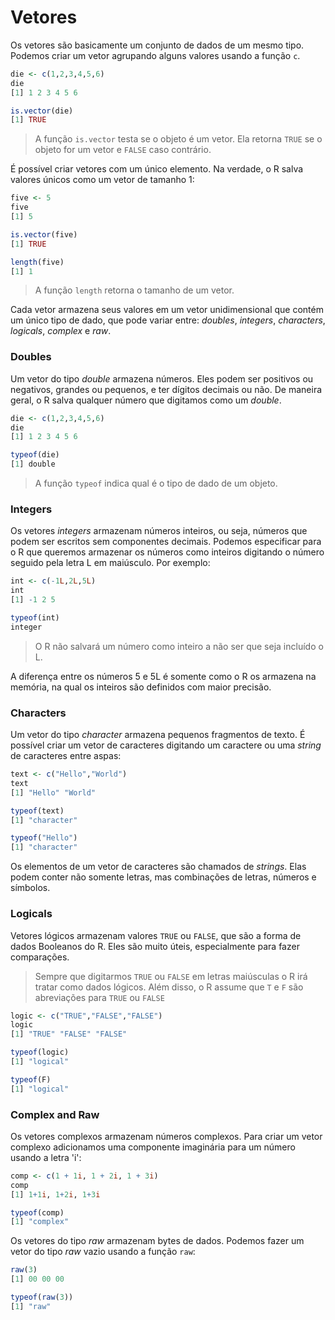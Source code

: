 # Vetores
Os vetores são basicamente um conjunto de dados de um mesmo tipo. Podemos criar um vetor agrupando alguns valores usando a função ```c```.
```R
die <- c(1,2,3,4,5,6)
die
[1] 1 2 3 4 5 6

is.vector(die)
[1] TRUE
```
>A função ```is.vector``` testa se o objeto é um vetor. Ela retorna ```TRUE``` se o objeto for um vetor e ```FALSE``` caso contrário.

É possível criar vetores com um único elemento. Na verdade, o R salva valores únicos como um vetor de tamanho 1:
```R
five <- 5
five
[1] 5

is.vector(five)
[1] TRUE

length(five)
[1] 1
```
> A função ```length``` retorna o tamanho de um vetor.

Cada vetor armazena seus valores em um vetor unidimensional que contém um único tipo de dado, que pode variar entre: _doubles_, _integers_, _characters_, _logicals_, _complex_ e _raw_.

### Doubles
Um vetor do tipo _double_ armazena números. Eles podem ser positivos ou negativos, grandes ou pequenos, e ter dígitos decimais ou não. De maneira geral, o R salva qualquer número que digitamos como um _double_. 
```R
die <- c(1,2,3,4,5,6)
die
[1] 1 2 3 4 5 6

typeof(die)
[1] double
```
>A função ```typeof``` indica qual é o tipo de dado de um objeto.

### Integers
Os vetores _integers_ armazenam números inteiros, ou seja, números que podem ser escritos sem componentes decimais. Podemos especificar para o R que queremos armazenar os números como inteiros digitando o número seguido pela letra L em maiúsculo. Por exemplo:
```R
int <- c(-1L,2L,5L)
int
[1] -1 2 5

typeof(int)
integer
```
>O R não salvará um número como inteiro a não ser que seja incluído o L.

A diferença entre os números 5 e 5L é somente como o R os armazena na memória, na qual os inteiros são definidos com maior precisão.

### Characters
Um vetor do tipo _character_ armazena pequenos fragmentos de texto. É possível criar um vetor de caracteres digitando um caractere ou uma _string_ de caracteres entre aspas:
```R
text <- c("Hello","World")
text
[1] "Hello" "World"

typeof(text)
[1] "character"

typeof("Hello")
[1] "character"
```
Os elementos de um vetor de caracteres são chamados de _strings_. Elas podem conter não somente letras, mas combinações de letras, números e símbolos.

### Logicals
Vetores lógicos armazenam valores ```TRUE``` ou ```FALSE```, que são a forma de dados Booleanos do R. Eles são muito úteis, especialmente para fazer comparações.
>Sempre que digitarmos ```TRUE``` ou ```FALSE``` em letras maiúsculas o R irá tratar como dados lógicos. Além disso, o R assume que ```T``` e ```F``` são abreviações para ```TRUE``` ou ```FALSE```
```R
logic <- c("TRUE","FALSE","FALSE")
logic
[1] "TRUE" "FALSE" "FALSE"

typeof(logic)
[1] "logical"

typeof(F)
[1] "logical"
```

### Complex and Raw
Os vetores complexos armazenam números complexos. Para criar um vetor complexo adicionamos uma componente imaginária para um número usando a letra 'i':
```R
comp <- c(1 + 1i, 1 + 2i, 1 + 3i)
comp
[1] 1+1i, 1+2i, 1+3i

typeof(comp)
[1] "complex"
```
Os vetores do tipo _raw_ armazenam bytes de dados. Podemos fazer um vetor do tipo _raw_ vazio usando a função ```raw```:
```R
raw(3)
[1] 00 00 00

typeof(raw(3))
[1] "raw"
```